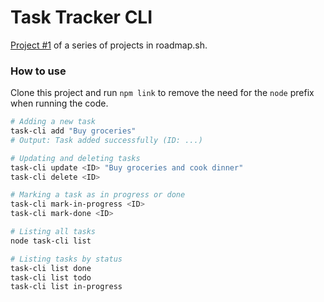 # Task Tracker CLI

[Project #1](https://roadmap.sh/projects/task-tracker) of a series of projects in roadmap.sh.

### How to use
Clone this project and run `npm link` to remove the need for the `node` prefix when running the code.

```bash
# Adding a new task
task-cli add "Buy groceries"
# Output: Task added successfully (ID: ...)

# Updating and deleting tasks
task-cli update <ID> "Buy groceries and cook dinner"
task-cli delete <ID>

# Marking a task as in progress or done
task-cli mark-in-progress <ID>
task-cli mark-done <ID>

# Listing all tasks
node task-cli list

# Listing tasks by status
task-cli list done
task-cli list todo
task-cli list in-progress
```
